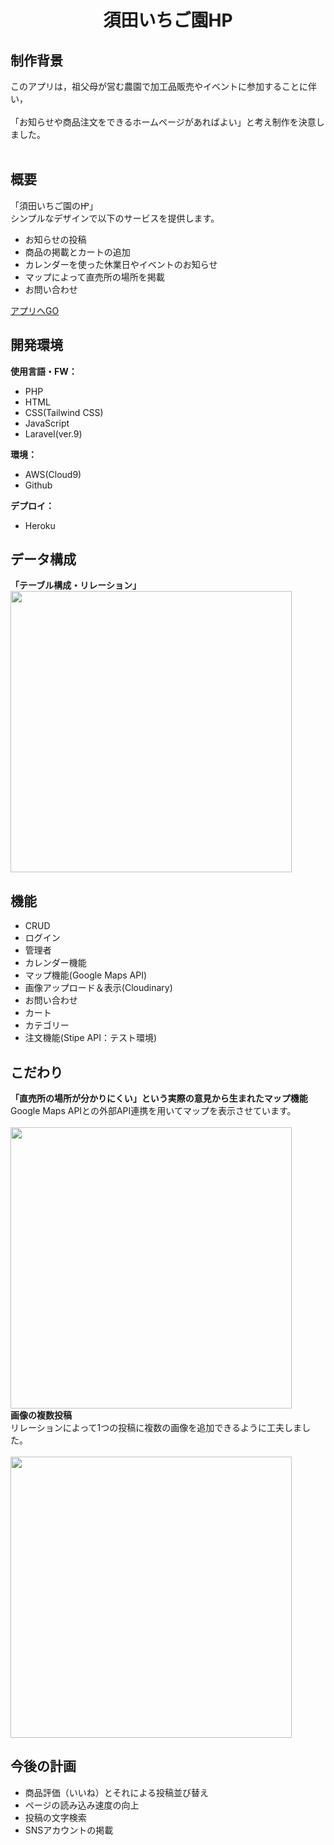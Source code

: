 <h1 align="center">須田いちご園HP</h1>

##  制作背景
このアプリは，祖父母が営む農園で加工品販売やイベントに参加することに伴い，<br><br>
「お知らせや商品注文をできるホームページがあればよい」と考え制作を決意しました。<br><br>

##  概要
「須田いちご園の㏋」<br>
シンプルなデザインで以下のサービスを提供します。
- お知らせの投稿
- 商品の掲載とカートの追加
- カレンダーを使った休業日やイベントのお知らせ
- マップによって直売所の場所を掲載
- お問い合わせ

<a href="https://suda-ichigoen-a77e59068cd9.herokuapp.com/" target="_blank">アプリへGO</a>

##  開発環境
<b>使用言語・FW：</b><br>
- PHP
- HTML
- CSS(Tailwind CSS)
- JavaScript
- Laravel(ver.9)

<b>環境：</b><br>
- AWS(Cloud9)
- Github

<b>デプロイ：</b><br>
- Heroku

##  データ構成
<b>「テーブル構成・リレーション」</b><br>
<img src="https://github.com/c0b2108596/SudaIchigoen/assets/85694080/11ea8bcf-15b9-4530-91f8-c4e0b167862a" width="450">

##  機能
- CRUD
- ログイン
- 管理者
- カレンダー機能
- マップ機能(Google Maps API)
- 画像アップロード＆表示(Cloudinary)
- お問い合わせ
- カート
- カテゴリー
- 注文機能(Stipe API：テスト環境)

##  こだわり
<b>「直売所の場所が分かりにくい」という実際の意見から生まれたマップ機能</b><br>
Google Maps APIとの外部API連携を用いてマップを表示させています。<br><br>
<img src="https://github.com/c0b2108596/SudaIchigoen/assets/85694080/25406776-8b8a-4ef6-9d3b-1d1e22057106" width="450"><br>
<b>画像の複数投稿</b><br>
リレーションによって1つの投稿に複数の画像を追加できるように工夫しました。<br><br>
<img src="https://github.com/c0b2108596/SudaIchigoen/assets/85694080/29343fca-632f-4d13-b0c6-c8a738a11928" width="450">

##  今後の計画
- 商品評価（いいね）とそれによる投稿並び替え
- ページの読み込み速度の向上
- 投稿の文字検索
- SNSアカウントの掲載